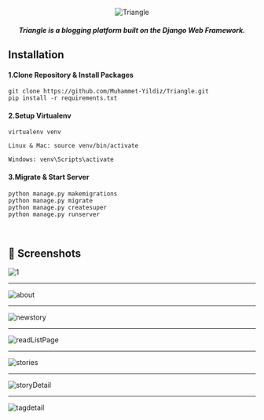<p align="center">
  <img src="https://user-images.githubusercontent.com/72153125/145732126-d866f8f8-afa6-493c-a3d4-17f8d5091727.png" alt="Triangle"/>
</p>

 <h5 align="center"> 
Triangle is a blogging platform built on the Django Web Framework.</h5>
<!--  ## Kurulum  <br/> -->
 
## Installation

#### 1.Clone Repository & Install Packages
```
git clone https://github.com/Muhammet-Yildiz/Triangle.git
pip install -r requirements.txt
```

#### 2.Setup Virtualenv
``` 
virtualenv venv
```
 ```
Linux & Mac: source venv/bin/activate 

Windows: venv\Scripts\activate
```

#### 3.Migrate & Start Server

```
python manage.py makemigrations
python manage.py migrate
python manage.py createsuper
python manage.py runserver
```

<!--  
İndirdikten sonra proje dizini içerisinde : 

 ` virtualenv venv`

 Linux & Mac: `source venv/bin/activate `

Windows: `venv\Scripts\activate `

`pip install -r requirements.txt `

`python manage.py makemigrations`

`python manage.py migrate`

`python manage.py createsuperuser`

`python manage.py runserver`
  -->
 <br/>
 
## 📸 Screenshots

![1](https://user-images.githubusercontent.com/72153125/145731263-aeb902da-c26e-4410-8ca6-e0fcb7795ea7.png)

 --------
 
 ![about](https://user-images.githubusercontent.com/72153125/145731707-20d982a9-9185-4704-b4fe-2b75058530ff.png)

 --------
 
![newstory](https://user-images.githubusercontent.com/72153125/145731710-42863b0a-89bc-49bc-a6e4-1050fbe2db57.png)
 
 --------

![readListPage](https://user-images.githubusercontent.com/72153125/145731714-a876966d-5d92-47db-b6c6-dd70972004ca.png)
 
--------
  
![stories](https://user-images.githubusercontent.com/72153125/145731723-37748e5d-453b-4071-bc44-a79f92df6009.png)

 --------
 
![storyDetail](https://user-images.githubusercontent.com/72153125/145731725-8a5ce158-520c-47f6-b080-37f5f482784d.png)

 --------
 
![tagdetail](https://user-images.githubusercontent.com/72153125/145731730-ad57b674-d551-4982-9512-5bb1d404c1ee.png)

 
 
 
 
 
 
 
 
 
 
